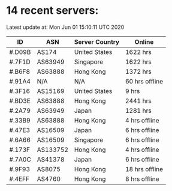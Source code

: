 # 14 recent servers:

Latest update at: Mon Jun 01 15:10:11 UTC 2020

| ID | ASN | Server Country | Online |
| -- | --- | -------------- | ------ |
| #.D09B | AS174 | United States | 1622 hrs |
| #.7F1D | AS63949 | Singapore | 1622 hrs |
| #.B6F8 | AS63888 | Hong Kong | 1372 hrs |
| #.91A4 | N/A | N/A | 60 hrs offline |
| #.3F16 | AS15169 | United States | 9 hrs |
| #.BD3E | AS63888 | Hong Kong | 2441 hrs |
| #.2A79 | AS63949 | Japan | 1281 hrs |
| #.33B9 | AS63888 | Hong Kong | 4 hrs offline |
| #.47E3 | AS16509 | Japan | 6 hrs offline |
| #.6A66 | AS16509 | Singapore | 6 hrs offline |
| #.173F | AS133752 | Hong Kong | 4 hrs offline |
| #.7A0C | AS41378 | Japan | 6 hrs offline |
| #.9F93 | AS8075 | Hong Kong | 18 hrs offline |
| #.4EFF | AS4760 | Hong Kong | 8 hrs offline |

